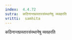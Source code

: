 ```yaml
---
index:  4.4.72
sutra:  कठिनान्तप्रस्तारसंस्थानेषु व्यवहरति
vritti:  samhita 
---
```


कठिनान्तप्रस्तारसंस्थानेषु व्यवहरति

